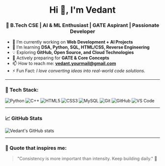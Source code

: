 <h1 align="center">Hi 👋, I'm Vedant</h1>
<h3 align="center">🚀 B.Tech CSE | AI & ML Enthusiast | GATE Aspirant | Passionate Developer</h3>

- 🔭 I’m currently working on **Web Development + AI Projects**
- 🌱 I’m learning **DSA, Python, SQL, HTML/CSS, Reverse Engineering**
- 💡 Exploring **GitHub, Open Source, and Cloud Technologies**
- 🧠 Actively preparing for **GATE & Core Concepts**
- 📫 How to reach me: **vedant.yourmail@gmail.com**
- ⚡ Fun Fact: *I love converting ideas into real-world code solutions.*

---

### 🚀 Tech Stack:
![Python](https://img.shields.io/badge/-Python-05122A?style=flat&logo=python) 
![C++](https://img.shields.io/badge/-C++-05122A?style=flat&logo=cplusplus)
![HTML5](https://img.shields.io/badge/-HTML5-05122A?style=flat&logo=html5) 
![CSS3](https://img.shields.io/badge/-CSS3-05122A?style=flat&logo=css3)
![MySQL](https://img.shields.io/badge/-MySQL-05122A?style=flat&logo=mysql)
![Git](https://img.shields.io/badge/-Git-05122A?style=flat&logo=git) 
![GitHub](https://img.shields.io/badge/-GitHub-05122A?style=flat&logo=github) 
![VS Code](https://img.shields.io/badge/-VS%20Code-05122A?style=flat&logo=visualstudiocode)

---

### 📈 GitHub Stats
![Vedant's GitHub stats](https://github-readme-stats.vercel.app/api?username=Vedant870&show_icons=true&theme=tokyonight)

---

### 📌 Quote that inspires me:
> "Consistency is more important than intensity. Keep building daily." 🚀

